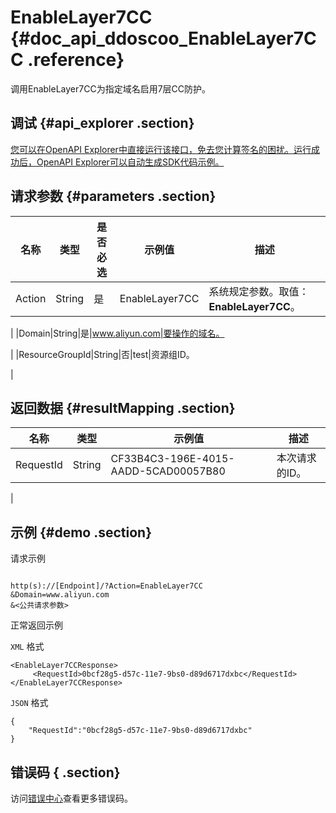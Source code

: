 # EnableLayer7CC {#doc_api_ddoscoo_EnableLayer7CC .reference}

调用EnableLayer7CC为指定域名启用7层CC防护。

## 调试 {#api_explorer .section}

[您可以在OpenAPI Explorer中直接运行该接口，免去您计算签名的困扰。运行成功后，OpenAPI Explorer可以自动生成SDK代码示例。](https://api.aliyun.com/#product=ddoscoo&api=EnableLayer7CC&type=RPC&version=2017-12-28)

## 请求参数 {#parameters .section}

|名称|类型|是否必选|示例值|描述|
|--|--|----|---|--|
|Action|String|是|EnableLayer7CC|系统规定参数。取值：**EnableLayer7CC**。

 |
|Domain|String|是|www.aliyun.com|要操作的域名。

 |
|ResourceGroupId|String|否|test|资源组ID。

 |

## 返回数据 {#resultMapping .section}

|名称|类型|示例值|描述|
|--|--|---|--|
|RequestId|String|CF33B4C3-196E-4015-AADD-5CAD00057B80|本次请求的ID。

 |

## 示例 {#demo .section}

请求示例

``` {#request_demo}

http(s)://[Endpoint]/?Action=EnableLayer7CC
&Domain=www.aliyun.com
&<公共请求参数>

```

正常返回示例

`XML` 格式

``` {#xml_return_success_demo}
<EnableLayer7CCResponse>
     <RequestId>0bcf28g5-d57c-11e7-9bs0-d89d6717dxbc</RequestId>
</EnableLayer7CCResponse>
```

`JSON` 格式

``` {#json_return_success_demo}
{
	"RequestId":"0bcf28g5-d57c-11e7-9bs0-d89d6717dxbc"
}
```

## 错误码 { .section}

访问[错误中心](https://error-center.aliyun.com/status/product/ddoscoo)查看更多错误码。

